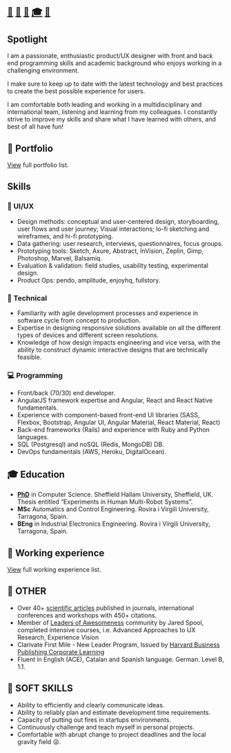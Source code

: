 ## [📧](mailto:joanspon@gmail.com) [🐙](github.com/uh-joan) [💼](https://www.linkedin.com/in/joanspon/) [🎓](https://scholar.google.com/citations?user=pQxNXVsAAAAJ) [🐤](https://twitter.com/joans_ux)

## Spotlight
I am a passionate, enthusiastic product/UX designer with front and back end programming skills and academic background who enjoys working in a challenging environment.

I make sure to keep up to date with the latest technology and best practices to create the best possible experience for users. 

I am comfortable both leading and working in a multidisciplinary and international team, listening and learning from my colleagues. I constantly strive to improve my skills and share what I have learned with others, and best of all have fun!

## 🎨 Portfolio
[View](/portfolio.md) full portfolio list.

## Skills

### 💎 UI/UX
* Design methods: conceptual and user-centered design, storyboarding, user flows and user journey; Visual interactions; lo-fi sketching and wireframes, and hi-fi prototyping.
* Data gathering: user research, interviews, questionnaires, focus groups.
* Prototyping tools: Sketch, Axure, Abstract, InVision, Zeplin, Gimp, Photoshop, Marvel, Balsamiq.
* Evaluation & validation: field studies, usability testing, experimental design.
* Product Ops: pendo, amplitude, enjoyhq, fullstory.

### 🔧 Technical
* Familiarity with agile development processes and experience in software cycle from concept to production.
* Expertise in designing responsive solutions available on all the different types of devices and different screen resolutions.
* Knowledge of how design impacts engineering and vice versa, with the ability to construct dynamic interactive designs that are technically feasible.

### 💻 Programming
* Front/back (70/30) end developer.
* AngularJS framework expertise and Angular, React and React Native fundamentals.
* Experience with component-based front-end UI libraries (SASS, Flexbox, Bootstrap, Angular UI, Angular Material, React Material, React)
* Back-end frameworks (Rails) and experience with Ruby and Python languages.
* SQL (Postgresql) and noSQL (Redis, MongoDB) DB.
* DevOps fundamentals (AWS, Heroku, DigitalOcean).

## 🎓 Education
* **[PhD](https://www.dropbox.com/s/kgv7g5y0ni1wtnm/SaezThesisShort.pdf)** in Computer Science. Sheffield Hallam University, Sheffield, UK. Thesis entitled “Experiments in Human Multi-Robot Systems”.
* **MSc** Automatics and Control Engineering. Rovira i Virgili University, Tarragona, Spain.
* **BEng** in Industrial Electronics Engineering. Rovira i Virgili University, Tarragona, Spain.

## 💼 Working experience
[View](/working_experience.md) full working experience list.

## 🏃 OTHER
* Over 40+ [scientific articles](https://scholar.google.com/citations?user=pQxNXVsAAAAJ) published in journals, international conferences and workshops with 450+ citations.
* Member of [Leaders of Awesomeness](/https://leaders.centercentre.com/) community by Jared Spool, completed intensive courses, i.e. Advanced Approaches to UX Research, Experience Vision
* Clarivate First Mile - New Leader Program, Issued by [Harvard Business Publishing Corporate Learning](/https://www.harvardbusiness.org/)
* Fluent in English (ACE), Catalan and Spanish language. German. Level B, 1.1.

## 🚒 SOFT SKILLS
* Ability to efficiently and clearly communicate ideas.
* Ability to reliably plan and estimate development time requirements.
* Capacity of putting out fires in startups environments.
* Continuously challenge and teach myself in personal projects.
* Comfortable with abrupt change to project deadlines and the local gravity field :stuck_out_tongue_winking_eye:.
